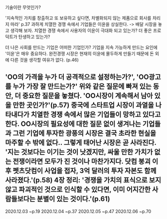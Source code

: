 기술이란 무엇인가?


'지속적인 가치를 창출하고 또 보유하고 싶다면, 차별화되지 않는 제품으로 회사를 차리지 마라' p.37
과하게 치열한 경쟁 속에서 기업들은 이윤을 상실한다. -> 배달 시장을 놓고 생각해 보자. 치열한 경쟁 속에서 사용자의 이윤이 극대화 되고 있는가? 더 좋은 프로덕트가 탄생하고 있는가? 


더 나은 사회를 만드는 기업은 어떠한 기업인가? 
기업을 지속 가능하게 만드는 요인에 '이윤'은 매우 중요하다. 
완전경쟁 시장은 현재의 이윤에 몰두하게 만들기 때문에 돈 외에 다른 것을 생각할 여유가 없다. (p.46)

'OO의 가격을 누가 더 공격적으로 설정하는가?', 'OO광고를 누가 가장 잘 만드는가?' 
위와 같은 질문에 빠져 있는 동안, 더 중요한 질문을 놓쳤다.
'OO시장이 계속해서 남아 있을 만한 곳인가?'(p.57)
중국에 스타트업 시장이 과열을 나타내다가 치열한 경쟁 속에서 많은 기업들이 망하고 있다고 한다. OO시장의 필요성에 대한 질문 없이 생겨나는 기업들과 그런 기업에 투자한 광풍의 시장은 결국 초라한 현실을 마주할 수 밖에 없다.. 
그렇게 태어난 시장은 곧 사라진다. 
'지는 것보다는 이기는 것이 낫겠지만, 싸울 만한 가치가 없는 전쟁이라면 모두가 진 것이나 마찬가지다. 닷컴 붕괴 이후 펫츠닷컴이 사업을 접자, 3억 달러의 투자 자본도 함께 사라졌다.'(p.58)
4장 정리: '경쟁을 가치의 표식으로 보지 않고 파괴적인 것으로 인식할 수 있다면, 이미 어지간한 사람들보다는 분별이 있는 것이다.'(p.61)
---
2020.12.03 ~p.19
2020.12.04 ~p.37
2020.12.05 ~p.47
2020.12.06 ~p.70